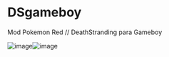 # DSgameboy
Mod Pokemon Red // DeathStranding para Gameboy

![image](https://github.com/kamikaizer/DSgameboy/assets/7389985/33e47300-aa22-4c51-aee0-0978b7cfda37)![image](https://github.com/kamikaizer/DSgameboy/assets/7389985/7a41a7bd-cd84-46c2-8c81-a303b5c48694)


